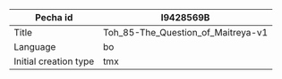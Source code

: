 |Pecha id | I9428569B
| --- | --- 
|Title | Toh_85-The_Question_of_Maitreya-v1 
|Language | bo
|Initial creation type | tmx
